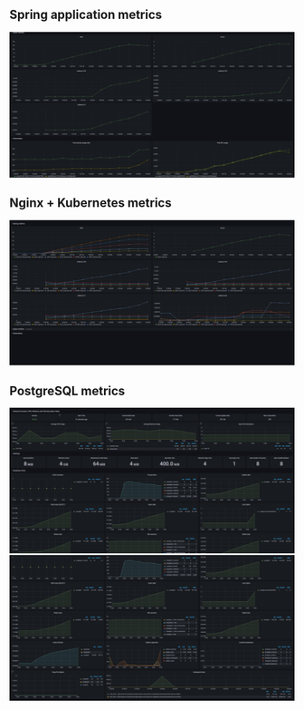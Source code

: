 ## Spring application metrics
![](screenshots/spring-application-metrics.png)
## Nginx + Kubernetes metrics
![](screenshots/nginx-kube-metrics.png)
## PostgreSQL metrics
![](screenshots/postgres-dashboard-1.png)
![](screenshots/postgres-dashboard-2.png)